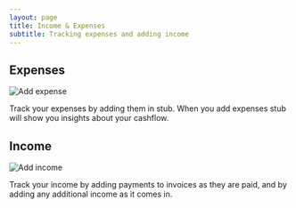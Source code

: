 ```yaml
---
layout: page
title: Income & Expenses
subtitle: Tracking expenses and adding income
---
```


## Expenses

<img src="{{ '/assets/img/add-expense.png' | prepend: site.url }}" alt="Add expense">

Track your expenses by adding them in stub. When you add expenses stub will show you insights about your cashflow. 

## Income

<img src="{{ '/assets/img/add-income.png' | prepend: site.url }}" alt="Add income">

Track your income by adding payments to invoices as they are paid, and by adding any additional income as it comes in. 